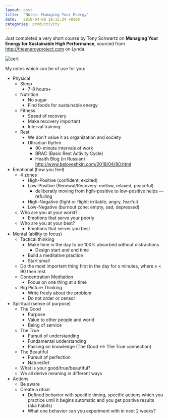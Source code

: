 ```yaml
---
layout: post
title:  "Notes: Managing Your Energy"
date:   2018-04-08 19:15:24 +0100
categories: productivity
---
```


Just completed a very short course by Tony Schwartz on **Managing Your Energy for Sustainable High Performance**, sourced from http://theenergyproject.com on Lynda. 

![cert](https://i.imgur.com/1rqEqwI.jpg)

My notes which can be of use for you:

* Physical
  * Sleep
    * 7-8 hours+
  * Nutrition
    * No sugar
    * Find foods for sustainable energy
  * Fitness
    * Speed of recovery
    * Make recovery important
    * Interval training
  * Rest
    * We don't value it as organization and society
    * Ultradian Rythm
      * 90-minute intervals of work
      * BRAC (Basic Rest Activity Cycle)
      * Health Blog (in Russian) http://www.beloveshkin.com/2018/04/90.html
* Emotional (how you feel)
  * 4 zones
    * High-Positive (confident, excited)
    * Low-Positive (Renewal/Recovery: mellow, relaxed, peaceful)
      * deliberatly moving from hgih-positive to low-positive helps — refuiling
    * High-Negative (fight or flight: irritable, angry, fearful)
    * Low-Negative (burnout zone: empty, sad, depressed)
  * Who are you at your worst?
    * Emotions that serve your poorly
  * Who are you at your best? 
    * Emotions that server you best
* Mental (ability to focus)
  * Tactical thinking
    * Make time in the day to be 100% absorbed without distractions
      * Design start and end time
    * Build a meditative practice
    * Start small
  * Do the most important thing first in the day for x minutes, where x < 90 then rest
  * Concentration Meditation
    * Focus on one thing at a time
  * Big Picture Thinking
    * Write freely about the problem
    * Do not order or censor
* Spiritual (sense of purpose)
  * The Good
    * Purpose
    * Value to other people and world
    * Being of service
  * The True
    * Pursuit of understanding
    * Fundamental understanding
    * Passing on knowledge (The Good <-> The True connection)
  * The Beautiful
    * Pursuit of perfection
    * Nature/Art
  * What is your good/true/beautiful? 
  * We all derive meaning in different ways
* Actions
  * Be aware
  * Create a ritual 
    * Defined behavior with specific timing, specific actions which you practice until it begins automatic and you get positive results (aka habits)
    * What one behavior can you experiment with in next 2 weeks? 

